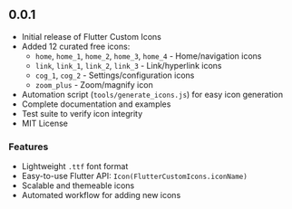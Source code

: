 ## 0.0.1

* Initial release of Flutter Custom Icons
* Added 12 curated free icons:
  - `home`, `home_1`, `home_2`, `home_3`, `home_4` - Home/navigation icons
  - `link`, `link_1`, `link_2`, `link_3` - Link/hyperlink icons
  - `cog_1`, `cog_2` - Settings/configuration icons
  - `zoom_plus` - Zoom/magnify icon
* Automation script (`tools/generate_icons.js`) for easy icon generation
* Complete documentation and examples
* Test suite to verify icon integrity
* MIT License

### Features
- Lightweight `.ttf` font format
- Easy-to-use Flutter API: `Icon(FlutterCustomIcons.iconName)`
- Scalable and themeable icons
- Automated workflow for adding new icons
